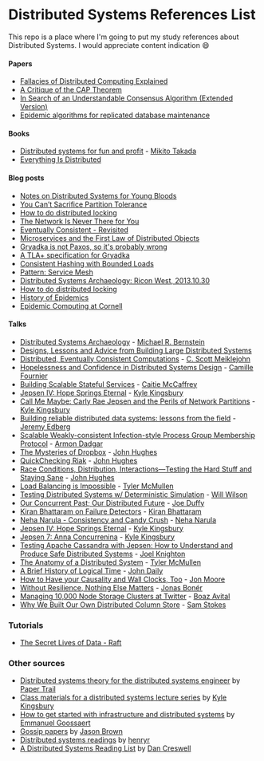 # Distributed Systems References List

This repo is a place where I'm going to put my study references about Distributed Systems.
I would appreciate content indication :smile:


#### Papers
- [Fallacies of Distributed Computing Explained](http://www.rgoarchitects.com/Files/fallacies.pdf)
- [A Critique of the CAP Theorem](http://arxiv.org/pdf/1509.05393v2.pdf)
- [In Search of an Understandable Consensus Algorithm (Extended Version)](http://ramcloud.stanford.edu/raft.pdf)
- [Epidemic algorithms for replicated database maintenance](https://dl.acm.org/citation.cfm?doid=41840.41841)

#### Books
- [Distributed systems for fun and profit](http://book.mixu.net/distsys/single-page.html) - [Mikito Takada](https://twitter.com/mikitotakada)
- [Everything Is Distributed](http://www.oreilly.com/webops-perf/free/everything-is-distributed.csp)

#### Blog posts
- [Notes on Distributed Systems for Young Bloods](http://www.somethingsimilar.com/2013/01/14/notes-on-distributed-systems-for-young-bloods/)
- [You Can’t Sacrifice Partition Tolerance](http://codahale.com/you-cant-sacrifice-partition-tolerance/)
- [How to do distributed locking](https://martin.kleppmann.com/2016/02/08/how-to-do-distributed-locking.html)
- [The Network Is Never There for You](https://medium.com/@myobie/the-network-is-never-there-for-you-950db56be2a4)
- [Eventually Consistent - Revisited](http://www.allthingsdistributed.com/2008/12/eventually_consistent.html)
- [Microservices and the First Law of Distributed Objects](http://philcalcado.com/2017/03/02/microservices_vs_1st_law_distributed_objects.html)
- [Gryadka is not Paxos, so it's probably wrong](https://tschottdorf.github.io/if-its-not-paxos-its-probably-wrong-gryadka)
- [A TLA+ specification for Gryadka](https://medium.com/@grogepodge/tla-specification-for-gryadka-c80cd625944e)
- [Consistent Hashing with Bounded Loads](https://research.googleblog.com/2017/04/consistent-hashing-with-bounded-loads.html)
- [Pattern: Service Mesh](http://philcalcado.com/2017/08/03/pattern_service_mesh.html)
- [Distributed Systems Archaeology: Ricon West, 2013.10.30](http://michaelrbernste.in/2013/11/22/distributed-systems-archaeology.html)
- [How to do distributed locking](https://martin.kleppmann.com/2016/02/08/how-to-do-distributed-locking.html)
- [History of Epidemics](https://www.allthingsdistributed.com/historical/archives/000451.html)
- [Epidemic Computing at Cornell](https://www.allthingsdistributed.com/historical/archives/000456.html)

#### Talks
- [Distributed Systems Archaeology](http://michaelrbernste.in/2013/11/22/distributed-systems-archaeology.html) - [Michael R. Bernstein](https://twitter.com/mrb_bk)
- [Designs, Lessons and Advice from Building Large Distributed Systems](http://www.cs.cornell.edu/projects/ladis2009/talks/dean-keynote-ladis2009.pdf)
- [Distributed, Eventually Consistent Computations](https://www.youtube.com/watch?v=lsKaNDj4TrE) - [C. Scott Meiklejohn](https://twitter.com/cmeik)
- [Hopelessness and Confidence in Distributed Systems Design](https://www.youtube.com/watch?v=TlU1opuCXB0) - [Camille Fournier](https://twitter.com/skamille)
- [Building Scalable Stateful Services](https://www.youtube.com/watch?v=H0i_bXKwujQ) - [Caitie McCaffrey](https://twitter.com/caitie)
- [Jepsen IV: Hope Springs Eternal](http://www.ustream.tv/recorded/61443262) - [Kyle Kingsbury](https://twitter.com/aphyr)
- [Call Me Maybe: Carly Rae Jepsen and the Perils of Network Partitions](https://www.youtube.com/watch?v=mxdpqr-loyA) - [Kyle Kingsbury](https://twitter.com/aphyr)
- [Building reliable distributed data systems: lessons from the field](https://www.infoq.com/br/presentations/building-reliable-distributed-data-systems) - [Jeremy Edberg](https://twitter.com/jedberg)
- [Scalable Weakly-consistent Infection-style Process Group Membership Protocol](https://www.youtube.com/watch?v=aVYEY75qn3c) - [Armon Dadgar](https://twitter.com/armon)
- [The Mysteries of Dropbox](https://vimeo.com/158002499) - [John Hughes](https://twitter.com/rjmh)
- [QuickChecking Riak](https://skillsmatter.com/skillscasts/4505-quickchecking-riak) - [John Hughes](https://twitter.com/rjmh)
- [Race Conditions, Distribution, Interactions—Testing the Hard Stuff and Staying Sane](https://vimeo.com/68383317) - [John Hughes](https://twitter.com/rjmh)
- [Load Balancing is Impossible](https://www.youtube.com/watch?v=gas2v1emubU) - [Tyler McMullen](https://twitter.com/tbmcmullen)
- [Testing Distributed Systems w/ Deterministic Simulation](https://www.youtube.com/watch?v=4fFDFbi3toc) - [Will Wilson](https://twitter.com/wawilsoniv)
- [Our Concurrent Past; Our Distributed Future](https://www.infoq.com/presentations/concurrency-distributed-computing) - [Joe Duffy](https://twitter.com/xjoeduffyx)
- [Kiran Bhattaram on Failure Detectors](https://www.youtube.com/watch?v=lwgH2GEos8k) - [Kiran Bhattaram](https://twitter.com/kiranb)
- [Neha Narula - Consistency and Candy Crush](https://www.dotconferences.com/2015/06/neha-narula-consistency-and-candy-crush) - [Neha Narula](https://twitter.com/neha)
- [Jepsen IV: Hope Springs Eternal](https://www.dotconferences.com/2015/06/kyle-kingsbury-jepsen-iv-hope-springs-eternal) - [Kyle Kingsbury](https://twitter.com/aphyr)
- [Jepsen 7: Anna Concurrenina](https://aphyr.com/posts/343-scala-days-2017-jepsen-keynote) - [Kyle Kingsbury](https://twitter.com/aphyr)
- [Testing Apache Cassandra with Jepsen: How to Understand and Produce Safe Distributed Systems](https://www.youtube.com/watch?v=OnG1FCr5WTI) - [Joel Knighton](https://twitter.com/joelknighton)
- [The Anatomy of a Distributed System](https://www.youtube.com/watch?v=Ff1ck1LW1js) - [Tyler McMullen](https://twitter.com/tbmcmullen)
- [A Brief History of Logical Time](https://www.youtube.com/watch?v=b_swtL5bxJg) - [John Daily](https://twitter.com/macintux)
- [How to Have your Causality and Wall Clocks, Too](https://www.youtube.com/watch?v=YqNGbvFHoKM) - [Jon Moore](https://twitter.com/jon_moore)
- [Without Resilience, Nothing Else Matters](https://www.youtube.com/watch?v=ktBlGj5gGUY) - [Jonas Bonér](https://twitter.com/jboner)
- [Managing 10,000 Node Storage Clusters at Twitter](https://www.youtube.com/watch?v=ff5k5j24dOs) - [Boaz Avital](https://twitter.com/bx)
- [Why We Built Our Own Distributed Column Store](https://www.youtube.com/watch?v=tr2KcekX2kk) - [Sam Stokes](https://twitter.com/samstokes)

### Tutorials
- [The Secret Lives of Data - Raft](http://thesecretlivesofdata.com/raft/)

### Other sources
- [Distributed systems theory for the distributed systems engineer](http://the-paper-trail.org/blog/distributed-systems-theory-for-the-distributed-systems-engineer/) by [Paper Trail](http://the-paper-trail.org/)
- [Class materials for a distributed systems lecture series](https://github.com/aphyr/distsys-class) by [Kyle Kingsbury](https://github.com/aphyr)
- [How to get started with infrastructure and distributed systems](http://codecapsule.com/2016/01/03/how-to-get-started-with-infrastructure-and-distributed-systems/) by [Emmanuel Goossaert](https://github.com/goossaert)
- [Gossip papers](https://softwarecarnival.blogspot.com.br/2014/07/gossip-papers.html) by [Jason Brown](https://softwarecarnival.blogspot.com.br/)
- [Distributed systems readings](https://henryr.github.io/distributed-systems-readings/) by [henryr](https://github.com/henryr)
- [A Distributed Systems Reading List](https://dancres.github.io/Pages/) by [Dan Creswell](https://github.com/dancres)
